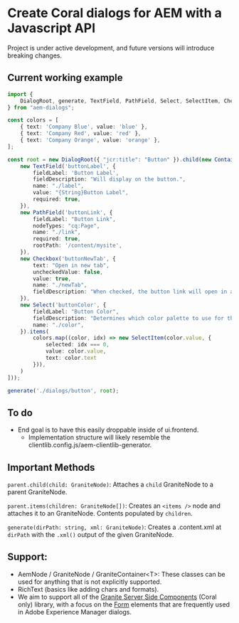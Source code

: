 # Create Coral dialogs for AEM with a Javascript API

Project is under active development, and future versions will introduce breaking changes.

## Current working example

```typescript
import {
    DialogRoot, generate, TextField, PathField, Select, SelectItem, Checkbox, Container,
} from "aem-dialogs";

const colors = [
    { text: 'Company Blue', value: 'blue' },
    { text: 'Company Red', value: 'red' },
    { text: 'Company Orange', value: 'orange' },
];

const root = new DialogRoot({ "jcr:title": "Button" }).child(new Container('content').items([
    new TextField('buttonLabel', {
        fieldLabel: 'Button Label',
        fieldDescription: "Will display on the button.",
        name: "./label",
        value: "{String}Button Label",
        required: true,
    }),
    new PathField('buttonLink', {
        fieldLabel: "Button Link",
        nodeTypes: "cq:Page",
        name: "./link",
        required: true,
        rootPath: '/content/mysite',
    }),
    new Checkbox('buttonNewTab', {
        text: "Open in new tab",
        uncheckedValue: false,
        value: true,
        name: "./newTab",
        fieldDescription: "When checked, the button link will open in a new tab.",
    }),
    new Select('buttonColor', {
        fieldLabel: "Button Color",
        fieldDescription: "Determines which color palette to use for the button.",
        name: "./color",
    }).items(
        colors.map((color, idx) => new SelectItem(color.value, {
            selected: idx === 0,
            value: color.value,
            text: color.text
        })),
    )
]));

generate('./dialogs/button', root);
```

## To do
-   End goal is to have this easily droppable inside of ui.frontend.
    -   Implementation structure will likely resemble the clientlib.config.js/aem-clientlib-generator.

## Important Methods

`parent.child(child: GraniteNode)`:
Attaches a `child` GraniteNode to a parent GraniteNode.

`parent.items(children: GraniteNode[])`: Creates an `<items />` node and attaches it to an GraniteNode. Contents populated by `children`.

`generate(dirPath: string, xml: GraniteNode)`: Creates a .content.xml at `dirPath` with the `.xml()` output of the given GraniteNode.

## Support:

-   AemNode / GraniteNode / GraniteContainer\<T\>: These classes can be used for anything that is not explicitly supported.
-   RichText (basics like adding chars and formats).
- We aim to support all of the [Granite Server Side Components](https://developer.adobe.com/experience-manager/reference-materials/6-5/granite-ui/api/jcr_root/libs/granite/ui/components/coral/foundation/server.html) (Coral only) library, with a focus on the [Form](https://developer.adobe.com/experience-manager/reference-materials/6-5/granite-ui/api/jcr_root/libs/granite/ui/components/coral/foundation/form/index.html) elements that are frequently used in Adobe Experience Manager dialogs.